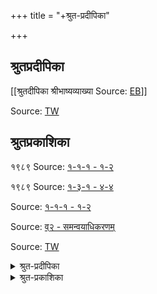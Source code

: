 +++
title = "+श्रुत-प्रदीपिका"

+++

## श्रुतप्रदीपिका
[[श्रुतदीपिका श्रीभाष्यव्याख्या	Source: [EB](https://www.ebharatisampat.in/read_chapter?bookid=MjUxMTUwODUxMDI3NDA0)]]

Source: [TW](https://archive.org/details/ShrutaPradipika)



## श्रुतप्रकाशिका
१९८९ Source: [१-१-१ - १-२](https://archive.org/details/WUoh_brahmasutra-sri-bhashya-of-shri-bhagavad-ramanujacharya-with-sruta-prakasika-com/page/n7/mode/2up)



१९८९ Source: [१-३-१ - ४-४](https://archive.org/details/uiiR_brahmasutra-sri-bhashya-of-shri-bhagavad-ramanujacharya-with-sruta-prakasika-com/page/n23/mode/2up)

Source: [१-१-१ - १-२](https://archive.org/details/in.ernet.dli.2015.383338/page/n5/mode/2up)


Source: [व्२ - समन्वयाधिकरणम्](https://archive.org/details/in.ernet.dli.2015.383364/page/n5/mode/2up)


Source: [TW](https://archive.org/details/nYWi_sri-bhashyam-of-ramanujacharya-vedanta-sutra-with-shruta-prakashika-tattva-comme/page/n19/mode/2up)



<details><summary>श्रुत-प्रदीपिका</summary>

** ॥श्रीः॥ **

** श्रीमते रामानुजाय नमः । **

**श्रीसुदर्शनभट्टारकविरचिता श्रीभाष्यव्याख्या **

** श्रुतप्रदीपिका । **

** ------------------**

</details>


<details><summary>श्रुत-प्रकाशिका</summary>

श्रीः॥   
श्रीमते वात्स्य वरदार्यमहादेशिकाय नमः ।  
यतीन्द्रकृतभाष्यार्था   
यद्व्याख्यानेन दर्शिताः ।  
वरं (व्यासं) सुदर्शनार्यं तं  
वन्दे कूरकुलाधिपम् ॥ 

श्रीमत्सुदर्शन सूरिविरचिता टीका श्रुतप्रकाशिका ॥ 

</details>
